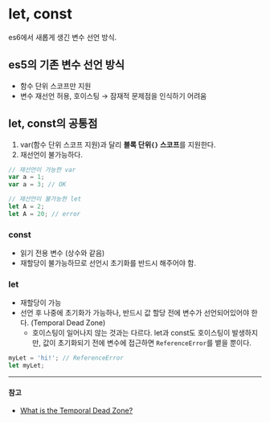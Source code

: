 # let, const
es6에서 새롭게 생긴 변수 선언 방식.
## es5의 기존 변수 선언 방식
- 함수 단위 스코프만 지원
- 변수 재선언 허용, 호이스팅 → 잠재적 문제점을 인식하기 어려움
## let, const의 공통점
1. var(함수 단위 스코프 지원)과 달리 **블록 단위`{}` 스코프**를 지원한다.
2. 재선언이 불가능하다.
```javascript
// 재선언이 가능한 var
var a = 1;
var a = 3; // OK

// 재선언이 불가능한 let
let A = 2;
let A = 20; // error
```
### const
- 읽기 전용 변수 (상수와 같음)
- 재할당이 불가능하므로 선언시 초기화를 반드시 해주어야 함.

### let
- 재할당이 가능
- 선언 후 나중에 초기화가 가능하나, 반드시 값 할당 전에 변수가 선언되어있어야 한다. (Temporal Dead Zone)
    - 호이스팅이 일어나지 않는 것과는 다르다. let과 const도 호이스팅이 발생하지만, 값이 초기화되기 전에 변수에 접근하면 `ReferenceError`를 뱉을 뿐이다.
```javascript
myLet = 'hi!'; // ReferenceError
let myLet; 
```
---
#### 참고
- [What is the Temporal Dead Zone?](https://github.com/ajzawawi/js-interview-prep/blob/master/answers/es6/temporal-dead-zone.md)
